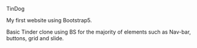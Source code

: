 TinDog

My first website using Bootstrap5.

Basic Tinder clone using BS for the majority of elements such as Nav-bar, buttons, grid and slide.
